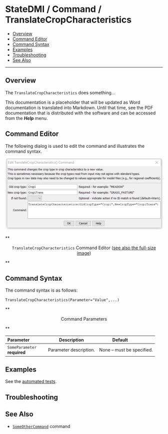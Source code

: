 # StateDMI / Command / TranslateCropCharacteristics #

* [Overview](#overview)
* [Command Editor](#command-editor)
* [Command Syntax](#command-syntax)
* [Examples](#examples)
* [Troubleshooting](#troubleshooting)
* [See Also](#see-also)

-------------------------

## Overview ##

The `TranslateCropCharacteristics` does something...

This documentation is a placeholder that will be updated as Word documentation is translated into Markdown.
Until that time, see the PDF documentation that is distributed with the software and can be accessed
from the ***Help*** menu.

## Command Editor ##

The following dialog is used to edit the command and illustrates the command syntax.

![TranslateCropCharacteristics](TranslateCropCharacteristics.png)

**<p style="text-align: center;">
`TranslateCropCharacteristics` Command Editor (<a href="../TranslateCropCharacteristics.png">see also the full-size image</a>)
</p>**

## Command Syntax ##

The command syntax is as follows:

```text
TranslateCropCharacteristics(Parameter="Value",...)
```
**<p style="text-align: center;">
Command Parameters
</p>**

| **Parameter**&nbsp;&nbsp;&nbsp;&nbsp;&nbsp;&nbsp;&nbsp;&nbsp;&nbsp;&nbsp;&nbsp;&nbsp; | **Description** | **Default**&nbsp;&nbsp;&nbsp;&nbsp;&nbsp;&nbsp;&nbsp;&nbsp;&nbsp;&nbsp; |
| --------------|-----------------|----------------- |
|`SomeParameter`<br>**required**|Parameter description.|None – must be specified.|

## Examples ##

See the [automated tests](https://github.com/OpenWaterFoundation/cdss-app-statedmi-main/tree/master/test/regression/commands/TranslateCropCharacteristics).

## Troubleshooting ##

## See Also ##

* [`SomeOtherCommand`](../SomeOtherCommand/SomeOtherCommand) command

